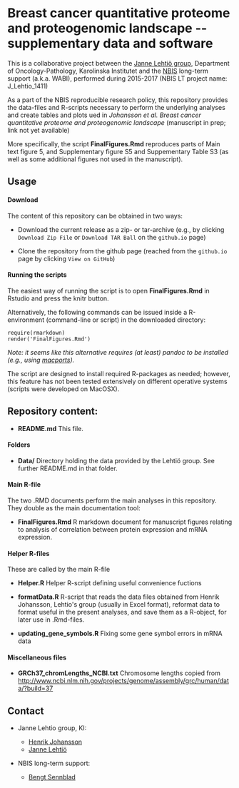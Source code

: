 # Breast cancer quantitative proteome and proteogenomic landscape -- supplementary data and software

This is a collaborative project between the [Janne Lehtiö
group](http://ki.se/en/onkpat/janne-lehtios-group), Department of
Oncology-Pathology, Karolinska Institutet and the
[NBIS](http://nbis.se) long-term support (a.k.a. WABI), performed
during 2015-2017 (NBIS LT project name: J_Lehtio_1411)

As a part of the NBIS reproducible research policy, this repository
provides the data-files and R-scripts necessary to perform the
underlying analyses and create tables and plots ued in *Johansson et al. Breast cancer quantitative proteome and
proteogenomic landscape* (manuscript in prep; link not yet available)

More specifically, the script __FinalFigures.Rmd__ reproduces parts of
Main text figure 5, and Supplementary figure S5 and Suppementary Table
S3 (as well as some additional figures not used in the manuscript).


## Usage

#### Download

The content of this repository can be obtained in two ways:

* Download the current release as a zip- or tar-archive (e.g., by
  clicking `Download Zip File` or `Download TAR Ball` on the
  `github.io` page)

* Clone the repository from the github page (reached from the
  `github.io` page by clicking `View on GitHub`)

#### Running the scripts

The easiest way of running the script is to open __FinalFigures.Rmd__ in Rstudio and
press the knitr button.

Alternatively, the following commands can be issued inside a
R-environment (command-line or script) in the downloaded directory:

```
require(rmarkdown)
render('FinalFigures.Rmd')
```

*Note: it seems like this alternative requires (at least) pandoc to
 be installed (e.g., using [macports](https://www.macports.org)).*

The script are designed to install required R-packages as needed;
however, this feature has not been tested extensively on different
operative systems (scripts were developed on MacOSX).

## Repository content:

* __README.md__
This file.

#### Folders

* __Data/__ Directory holding the data provided by the Lehtiö group.
See further README.md in that folder.

#### Main R-file
The two .RMD documents perform the main analyses in this repository.
They double as the main documentation tool:

* __FinalFigures.Rmd__
R markdown document for manuscript figures relating to analysis of
correlation between protein expression and mRNA expression.

#### Helper R-files
These are called by the main R-file

* __Helper.R__
Helper R-script defining useful convenience fuctions
* __formatData.R__
R-script that reads the data files obtained from Henrik Johansson,
Lehtio's group (usually in Excel format), reformat data to format 
useful in the present analyses, and save them as a R-object, for 
later use in .Rmd-files.

* __updating_gene_symbols.R__
Fixing some gene symbol errors in mRNA data

#### Miscellaneous files

* __GRCh37_chromLengths_NCBI.txt__
Chromosome lengths copied from http://www.ncbi.nlm.nih.gov/projects/genome/assembly/grc/human/data/?build=37

## Contact

* Janne Lehtio group, KI:
  * [Henrik Johansson](mailto:henrik.johansson@ki.se) 
  * [Janne  Lehtiö](mailto:janne.lehtio@ki.se) 

* NBIS long-term support:
  * [Bengt Sennblad](mailto:bengt.sennblad@scilifelab.se) 

